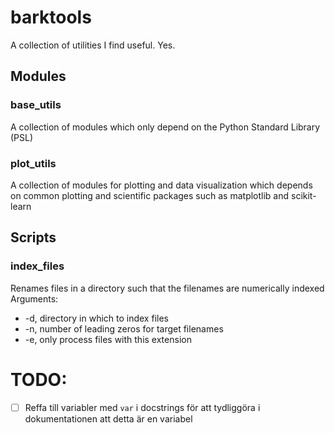 # barktools

A collection of utilities I find useful. Yes.

## Modules
### base_utils

A collection of modules which only depend on the Python Standard Library (PSL)

### plot_utils

A collection of modules for plotting and data visualization which depends on common plotting and scientific packages such as matplotlib and scikit-learn


## Scripts
### index_files
Renames files in a directory such that the filenames are numerically indexed
Arguments:
- -d, directory in which to index files
- -n, number of leading zeros for target filenames
- -e, only process files with this extension

# TODO:

- [ ] Reffa till variabler med ``var`` i docstrings för att tydliggöra i dokumentationen att detta är en variabel
